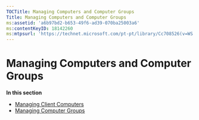 ```yaml
---
TOCTitle: Managing Computers and Computer Groups
Title: Managing Computers and Computer Groups
ms:assetid: 'a6b97bd2-b653-49f6-ad39-070ba25003a6'
ms:contentKeyID: 18142260
ms:mtpsurl: 'https://technet.microsoft.com/pt-pt/library/Cc708526(v=WS.10)'
---
```


Managing Computers and Computer Groups
======================================

**In this section**

-   [Managing Client Computers](https://technet.microsoft.com/d643f37e-9958-401d-9b56-1bb332c690f3)
-   [Managing Computer Groups](https://technet.microsoft.com/14fbb1ef-b9b8-4c9e-a42a-a7237948251a)
